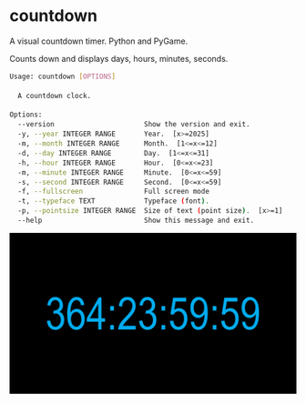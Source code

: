# countdown
A visual countdown timer.  Python and PyGame.

Counts down and displays days, hours, minutes, seconds.  


```bash
Usage: countdown [OPTIONS]

  A countdown clock.

Options:
  --version                      Show the version and exit.
  -y, --year INTEGER RANGE       Year.  [x>=2025]
  -m, --month INTEGER RANGE      Month.  [1<=x<=12]
  -d, --day INTEGER RANGE        Day.  [1<=x<=31]
  -h, --hour INTEGER RANGE       Hour.  [0<=x<=23]
  -m, --minute INTEGER RANGE     Minute.  [0<=x<=59]
  -s, --second INTEGER RANGE     Second.  [0<=x<=59]
  -f, --fullscreen               Full screen mode
  -t, --typeface TEXT            Typeface (font).
  -p, --pointsize INTEGER RANGE  Size of text (point size).  [x>=1]
  --help                         Show this message and exit.
```


![screen shot](docs/screenshot.png)